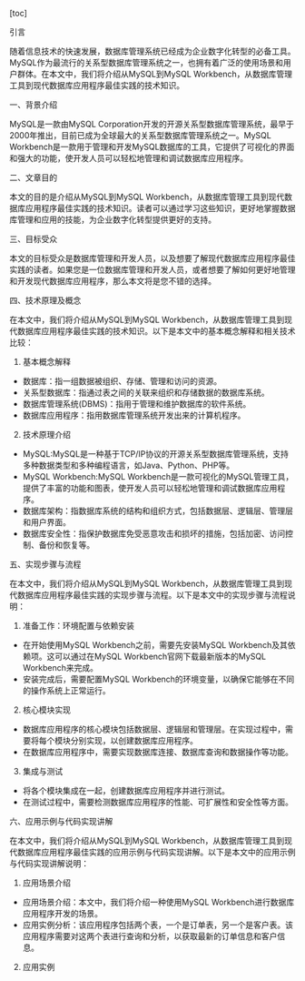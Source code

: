 
[toc]                    
                
                
引言

随着信息技术的快速发展，数据库管理系统已经成为企业数字化转型的必备工具。MySQL作为最流行的关系型数据库管理系统之一，也拥有着广泛的使用场景和用户群体。在本文中，我们将介绍从MySQL到MySQL Workbench，从数据库管理工具到现代数据库应用程序最佳实践的技术知识。

一、背景介绍

MySQL是一款由MySQL  Corporation开发的开源关系型数据库管理系统，最早于2000年推出，目前已成为全球最大的关系型数据库管理系统之一。MySQL Workbench是一款用于管理和开发MySQL数据库的工具，它提供了可视化的界面和强大的功能，使开发人员可以轻松地管理和调试数据库应用程序。

二、文章目的

本文的目的是介绍从MySQL到MySQL Workbench，从数据库管理工具到现代数据库应用程序最佳实践的技术知识。读者可以通过学习这些知识，更好地掌握数据库管理和应用的技能，为企业数字化转型提供更好的支持。

三、目标受众

本文的目标受众是数据库管理和开发人员，以及想要了解现代数据库应用程序最佳实践的读者。如果您是一位数据库管理和开发人员，或者想要了解如何更好地管理和开发现代数据库应用程序，那么本文将是您不错的选择。

四、技术原理及概念

在本文中，我们将介绍从MySQL到MySQL Workbench，从数据库管理工具到现代数据库应用程序最佳实践的技术知识。以下是本文中的基本概念解释和相关技术比较：

1. 基本概念解释

- 数据库：指一组数据被组织、存储、管理和访问的资源。
- 关系型数据库：指通过表之间的关联来组织和存储数据的数据库系统。
- 数据库管理系统(DBMS)：指用于管理和维护数据库的软件系统。
- 数据库应用程序：指用数据库管理系统开发出来的计算机程序。

2. 技术原理介绍

- MySQL:MySQL是一种基于TCP/IP协议的开源关系型数据库管理系统，支持多种数据类型和多种编程语言，如Java、Python、PHP等。
- MySQL Workbench:MySQL Workbench是一款可视化的MySQL管理工具，提供了丰富的功能和图表，使开发人员可以轻松地管理和调试数据库应用程序。
- 数据库架构：指数据库系统的结构和组织方式，包括数据层、逻辑层、管理层和用户界面。
- 数据库安全性：指保护数据库免受恶意攻击和损坏的措施，包括加密、访问控制、备份和恢复等。

五、实现步骤与流程

在本文中，我们将介绍从MySQL到MySQL Workbench，从数据库管理工具到现代数据库应用程序最佳实践的实现步骤与流程。以下是本文中的实现步骤与流程说明：

1. 准备工作：环境配置与依赖安装
- 在开始使用MySQL Workbench之前，需要先安装MySQL Workbench及其依赖项。这可以通过在MySQL Workbench官网下载最新版本的MySQL Workbench来完成。
- 安装完成后，需要配置MySQL Workbench的环境变量，以确保它能够在不同的操作系统上正常运行。

2. 核心模块实现
- 数据库应用程序的核心模块包括数据层、逻辑层和管理层。在实现过程中，需要将每个模块分别实现，以创建数据库应用程序。
- 在数据库应用程序中，需要实现数据库连接、数据库查询和数据操作等功能。

3. 集成与测试
- 将各个模块集成在一起，创建数据库应用程序并进行测试。
- 在测试过程中，需要检测数据库应用程序的性能、可扩展性和安全性等方面。

六、应用示例与代码实现讲解

在本文中，我们将介绍从MySQL到MySQL Workbench，从数据库管理工具到现代数据库应用程序最佳实践的应用示例与代码实现讲解。以下是本文中的应用示例与代码实现讲解说明：

1. 应用场景介绍
- 应用场景介绍：本文中，我们将介绍一种使用MySQL Workbench进行数据库应用程序开发的场景。
- 应用实例分析：该应用程序包括两个表，一个是订单表，另一个是客户表。该应用程序需要对这两个表进行查询和分析，以获取最新的订单信息和客户信息。

2. 应用实例

